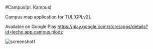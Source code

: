 #Campus(pl. Kampus)

Campus map application for TUL[GPLv2].

Available on Google Play https://play.google.com/store/apps/details?id=lecho.app.campus.plodz

![screenshot1](https://raw.github.com/lecho/campus/master/screen_1.jpg)